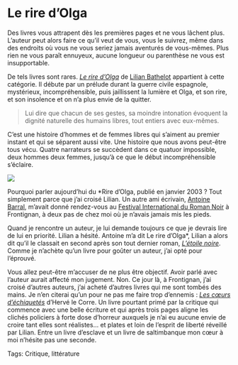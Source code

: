 # Le rire d’Olga

Des livres vous attrapent dès les premières pages et ne vous lâchent plus. L’auteur peut alors faire ce qu’il veut de vous, vous le suivrez, même dans des endroits où vous ne vous seriez jamais aventurés de vous-mêmes. Plus rien ne vous paraît ennuyeux, aucune longueur ou parenthèse ne vous est insupportable.

De tels livres sont rares. [*Le rire d’Olga*](http://www.amazon.fr/rire-dOlga-Lilian-Bathelot/dp/2864244527/) de [Lilian Bathelot](http://lilian.bathelot.free.fr/) appartient à cette catégorie. Il débute par un prélude durant la guerre civile espagnole, mystérieux, incompréhensible, puis jaillissent la lumière et Olga, et son rire, et son insolence et on n’a plus envie de la quitter.

> Lui dire que chacun de ses gestes, sa moindre intonation évoquent la dignité naturelle des humains libres, tout entiers avec eux-mêmes.

C’est une histoire d’hommes et de femmes libres qui s’aiment au premier instant et qui se séparent aussi vite. Une histoire que nous avons peut-être tous vécu. Quatre narrateurs se succèdent dans ce quatuor impossible, deux hommes deux femmes, jusqu’à ce que le début incompréhensible s’éclaire.

![](http://blog.tcrouzet.comhttps://tcrouzet.com/images_tc/2010/07/LBweb_CreditDoudou1-450x319.jpg)

Pourquoi parler aujourd’hui du *Rire d’Olga, publié en janvier 2003 ? Tout simplement parce que j’ai croisé Lilian. Un autre ami écrivain, [Antoine Barral](http://www.amazon.fr/Philopyges-I-Conjuration-Patriotes/dp/2354780486/), m’avait donné rendez-vous au [Festival International du Roman Noir](http://www.polar-frontignan.org/) à Frontignan, à deux pas de chez moi où je n’avais jamais mis les pieds.

Quand je rencontre un auteur, je lui demande toujours ce que je devrais lire de lui en priorité. Lilian a hésité. Antoine m’a dit Le rire d’Olga*, Lilian a alors dit qu’il le classait en second après son tout dernier roman, [*L’étoile noire*](http://www.amazon.fr/LEtoile-noire-Lilian-Bathelot/dp/2354880774/). Comme je n’achète qu’un livre pour goûter un auteur, j’ai opté pour l’éprouvé.

Vous allez peut-être m’accuser de ne plus être objectif. Avoir parlé avec l’auteur aurait affecté mon jugement. Non. Ce jour là, à Frontignan, j’ai croisé d’autres auteurs, j’ai acheté d’autres livres qui me sont tombés des mains. Je n’en citerai qu’un pour ne pas me faire trop d’ennemis : [*Les cœurs d’échiquetés*](http://www.amazon.fr/Coeurs-d%C3%A9chiquet%C3%A9s-Herv%C3%A9-Corre/dp/2743619694) d’Hervé le Corre. Un livre pourtant primé par la critique qui commence avec une belle écriture et qui après trois pages aligne les clichés policiers à forte dose d’horreur auxquels je n’ai eu aucune envie de croire tant elles sont réalistes… et plates et loin de l’esprit de liberté réveillé par Lilian. Entre un livre d’esclave et un livre de saltimbanque mon cœur à moi n’hésite pas une seconde.

Tags: Critique, littérature